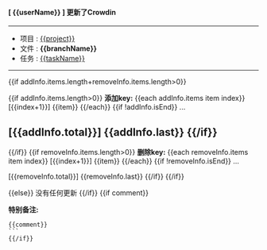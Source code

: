 #### [ {{userName}} ] 更新了Crowdin
------
- 项目 : [{{project}}](https://crowdin.com/project/{{project}})
- 文件 : **{{branchName}}**
- 任务 : [{{taskName}}](http://phabricator.huobidev.com/{{taskName}})
------

{{if addInfo.items.length+removeInfo.items.length>0}}

{{if addInfo.items.length>0}}
**添加key:**
    {{each addInfo.items item index}}
 [{{index+1}}] {{item}}
    {{/each}}
    {{if !addInfo.isEnd}}
 ...
 
 [{{addInfo.total}}] {{addInfo.last}}
    {{/if}}
------
{{/if}}
{{if removeInfo.items.length>0}}
**删除key:**
    {{each removeInfo.items item index}}
 [{{index+1}}] {{item}}
    {{/each}}
    {{if !removeInfo.isEnd}}
 ...
 
 [{{removeInfo.total}}] {{removeInfo.last}}
    {{/if}}
{{/if}}

{{else}}
没有任何更新
{{/if}}
{{if comment}}

**特别备注:**

````
{{comment}}
```
{{/if}}
